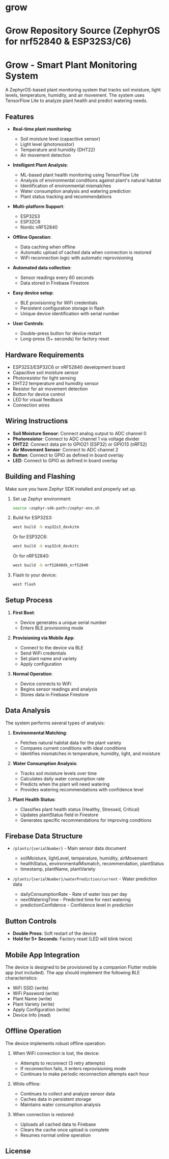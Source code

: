 # grow
Grow Repository Source (ZephyrOS for nrf52840 & ESP32S3/C6)
=======
# Grow - Smart Plant Monitoring System

A ZephyrOS-based plant monitoring system that tracks soil moisture, light levels, temperature, humidity, and air movement. The system uses TensorFlow Lite to analyze plant health and predict watering needs.

## Features

- **Real-time plant monitoring**:
  - Soil moisture level (capacitive sensor)
  - Light level (photoresistor)
  - Temperature and humidity (DHT22)
  - Air movement detection

- **Intelligent Plant Analysis**:
  - ML-based plant health monitoring using TensorFlow Lite
  - Analysis of environmental conditions against plant's natural habitat
  - Identification of environmental mismatches
  - Water consumption analysis and watering prediction
  - Plant status tracking and recommendations

- **Multi-platform Support**:
  - ESP32S3
  - ESP32C6
  - Nordic nRF52840

- **Offline Operation**:
  - Data caching when offline
  - Automatic upload of cached data when connection is restored
  - WiFi reconnection logic with automatic reprovisioning

- **Automated data collection**:
  - Sensor readings every 60 seconds
  - Data stored in Firebase Firestore

- **Easy device setup**:
  - BLE provisioning for WiFi credentials
  - Persistent configuration storage in flash
  - Unique device identification with serial number

- **User Controls**:
  - Double-press button for device restart
  - Long-press (5+ seconds) for factory reset

## Hardware Requirements

- ESP32S3/ESP32C6 or nRF52840 development board
- Capacitive soil moisture sensor
- Photoresistor for light sensing
- DHT22 temperature and humidity sensor
- Resistor for air movement detection
- Button for device control
- LED for visual feedback
- Connection wires

## Wiring Instructions

- **Soil Moisture Sensor**: Connect analog output to ADC channel 0
- **Photoresistor**: Connect to ADC channel 1 via voltage divider
- **DHT22**: Connect data pin to GPIO21 (ESP32) or GPIO13 (nRF52)
- **Air Movement Sensor**: Connect to ADC channel 2
- **Button**: Connect to GPIO as defined in board overlay
- **LED**: Connect to GPIO as defined in board overlay

## Building and Flashing

Make sure you have Zephyr SDK installed and properly set up.

1. Set up Zephyr environment:
   ```bash
   source <zephyr-sdk-path>/zephyr-env.sh
   ```

2. Build for ESP32S3:
   ```bash
   west build -b esp32s3_devkitm
   ```

   Or for ESP32C6:
   ```bash
   west build -b esp32c6_devkitc
   ```

   Or for nRF52840:
   ```bash
   west build -b nrf52840dk_nrf52840
   ```

3. Flash to your device:
   ```bash
   west flash
   ```

## Setup Process

1. **First Boot**:
   - Device generates a unique serial number
   - Enters BLE provisioning mode

2. **Provisioning via Mobile App**:
   - Connect to the device via BLE
   - Send WiFi credentials
   - Set plant name and variety
   - Apply configuration

3. **Normal Operation**:
   - Device connects to WiFi
   - Begins sensor readings and analysis
   - Stores data in Firebase Firestore

## Data Analysis

The system performs several types of analysis:

1. **Environmental Matching**:
   - Fetches natural habitat data for the plant variety
   - Compares current conditions with ideal conditions
   - Identifies mismatches in temperature, humidity, light, and moisture

2. **Water Consumption Analysis**:
   - Tracks soil moisture levels over time
   - Calculates daily water consumption rate
   - Predicts when the plant will need watering
   - Provides watering recommendations with confidence level

3. **Plant Health Status**:
   - Classifies plant health status (Healthy, Stressed, Critical)
   - Updates plantStatus field in Firestore
   - Generates specific recommendations for improving conditions

## Firebase Data Structure

- `/plants/{serialNumber}` - Main sensor data document
  - soilMoisture, lightLevel, temperature, humidity, airMovement
  - healthStatus, environmentalMismatch, recommendation, plantStatus
  - timestamp, plantName, plantVariety

- `/plants/{serialNumber}/waterPrediction/current` - Water prediction data
  - dailyConsumptionRate - Rate of water loss per day
  - nextWateringTime - Predicted time for next watering
  - predictionConfidence - Confidence level in prediction

## Button Controls

- **Double Press**: Soft restart of the device
- **Hold for 5+ Seconds**: Factory reset (LED will blink twice)

## Mobile App Integration

The device is designed to be provisioned by a companion Flutter mobile app (not included). The app should implement the following BLE characteristics:

- WiFi SSID (write)
- WiFi Password (write)
- Plant Name (write)
- Plant Variety (write)
- Apply Configuration (write)
- Device Info (read)

## Offline Operation

The device implements robust offline operation:

1. When WiFi connection is lost, the device:
   - Attempts to reconnect (3 retry attempts)
   - If reconnection fails, it enters reprovisioning mode
   - Continues to make periodic reconnection attempts each hour

2. While offline:
   - Continues to collect and analyze sensor data
   - Caches data in persistent storage
   - Maintains water consumption analysis

3. When connection is restored:
   - Uploads all cached data to Firebase
   - Clears the cache once upload is complete
   - Resumes normal online operation

## License

